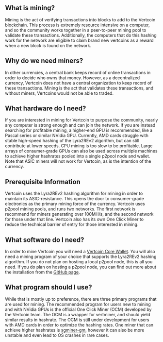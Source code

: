 ## What is mining?
Mining is the act of verifying transactions into blocks to add to the Vertcoin blockchain. This process is extremely resource intensive on a computer, and so the community works together in a peer-to-peer mining pool to validate these transactions. Additionally, the computers that do this hashing work for the network are eligible to claim brand new vertcoins as a reward when a new block is found on the network.

## Why do we need miners?
In other currencies, a central bank keeps record of online transactions in order to decide who owns that money. However, as a decentralized currency, Vertcoin does not have a central organization to keep record of these transactions. Mining is the act that validates these transactions, and without miners, Vertcoins would not be able to traded.

## What hardware do I need?
If you are interested in mining for Vertcoin to purpose the community, nearly any computer is strong enough and can join the network. If you are instead searching for profitable mining, a higher-end GPU is recommended, like a Pascal series or similar NVidia GPU. Currently, AMD cards struggle with stable high-speed hashing of the Lyra2REv2 algorithm, but can still contribute at lower speeds. CPU mining is too slow to be profitable. Large arrays of consumer-grade GPUs can also be used across multiple machines to achieve higher hashrates pooled into a single p2pool node and wallet. Note that ASIC miners will not work for Vertcoin, as is the intention of the currency.  

## Prerequisite Information
Vertcoin uses the Lyra2REv2 hashing algorithm for mining in order to maintain its ASIC-resistance. This opens the door to consumer-grade electronics as the primary mining force of the currency. Vertcoin uses p2pool mining pools, and runs two networks. The first network is recommend for miners generating over 100MH/s, and the second network for those under that line. Vertcoin also has its own One Click Miner to reduce the technical barrier of entry for those interested in mining.

## What software do I need?
In order to mine Vertcoin you will need a [Vertcoin Core Wallet](/Wallets/Core-Wallet/). You will also need a mining program of your choice that supports the Lyra2REv2 hashing algorithm. If you do not plan on hosting a local p2pool node, this is all you need. If you do plan on hosting a p2pool node, you can find out more about the installation from the [GitHub page](https://github.com/vertcoin/p2pool-vtc).  

## What program should I use?
While that is mostly up to preference, there are three primary programs that are used for mining. The recommended program for users new to mining and with NVidia GPUs is the official One Click Miner (OCM) developed by the Vertcoin team. The OCM is a wrapper for vertminer, and should yield similar results in hashrate. The OCM is still under development for users with AMD cards in order to optimize the hashing rates. One miner that can achieve higher hashrates is [sgminer-gm](https://github.com/genesismining/sgminer-gm), however it can also be more unstable and even lead to OS crashes in rare cases.